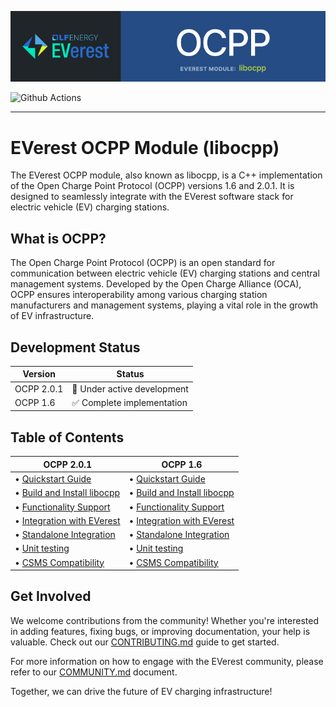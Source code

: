 
![Header](doc/img/banner-ocpp.jpg)

![Github Actions](https://github.com/EVerest/libocpp/actions/workflows/build_and_test.yaml/badge.svg)

---

# EVerest OCPP Module (libocpp)

The EVerest OCPP module, also known as libocpp, is a C++ implementation of the Open Charge Point Protocol (OCPP) versions 1.6 and 2.0.1. It is designed to seamlessly integrate with the EVerest software stack for electric vehicle (EV) charging stations.

## What is OCPP?

The Open Charge Point Protocol (OCPP) is an open standard for communication between electric vehicle (EV) charging stations and central management systems. Developed by the Open Charge Alliance (OCA), OCPP ensures interoperability among various charging station manufacturers and management systems, playing a vital role in the growth of EV infrastructure.

## Development Status

| Version | Status |
|---------|--------|
| OCPP 2.0.1 | :construction: Under active development |
| OCPP 1.6 | :white_check_mark: Complete implementation |

## Table of Contents

| OCPP 2.0.1 | OCPP 1.6 |
|------------|----------|
| • [Quickstart Guide](/doc/ocpp_201_README.md#quickstart-for-ocpp-201) | • [Quickstart Guide](/doc/ocpp_16_README.md) |
| • [Build and Install libocpp](/doc/ocpp_201_README.md#build-and-install-libocpp) | • [Build and Install libocpp](/doc/ocpp_16_README.md#build-and-install-libocpp) |
| • [Functionality Support](/doc/ocpp_201_README.md#integration-with-everest) | • [Functionality Support](/doc/ocpp_16_README.md) |
| • [Integration with EVerest](/doc/ocpp_201_README.md#integration-with-everest) | • [Integration with EVerest](/doc/ocpp_16_README.md) |
| • [Standalone Integration](/doc/ocpp_201_README.md#standalone-integration1) | • [Standalone Integration](/doc/ocpp_16_README.md) |
| • [Unit testing](doc/ocpp_201_README.md#unit-testing) | • [Unit testing](doc/ocpp_16_README.md#unit-testing) |
| • [CSMS Compatibility](/doc/ocpp_201_README.md#csms-compatibility) | • [CSMS Compatibility](/doc/ocpp_16_README.md) |

## Get Involved

We welcome contributions from the community! Whether you're interested in adding features, fixing bugs, or improving documentation, your help is valuable. Check out our [CONTRIBUTING.md](https://github.com/EVerest/EVerest/blob/main/CONTRIBUTING.md) guide to get started.

For more information on how to engage with the EVerest community, please refer to our [COMMUNITY.md](https://github.com/EVerest/EVerest/blob/main/COMMUNITY.md) document.

Together, we can drive the future of EV charging infrastructure!
